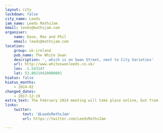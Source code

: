 ```yaml
---
layout: city
lockdown: false
city_name: Leeds
jam_name: Leeds MathsJam
email: leeds@mathsjam.com
organiser:
    name: Dave, Max and Phil
    email: leeds@mathsjam.com
location:
    group: uk-ireland
    pub_name: The White Swan
    description: ', which is on Swan Street, next to City Varieties'
    url: http://www.whiteswanleeds.co.uk/
    lon: -1.543147
    lat: 53.80219420000001
hiatus: false
hiatus_months:
    - 2024-02
changed_dates:
    - 2017-12-19
extra_text: The February 2024 meeting will take place online, but from March 2024 we're moving back to in-person events.
links:
    twitter:
        text: '@LeedsMathsJam'
        url: https://twitter.com/LeedsMathsJam

---
```


